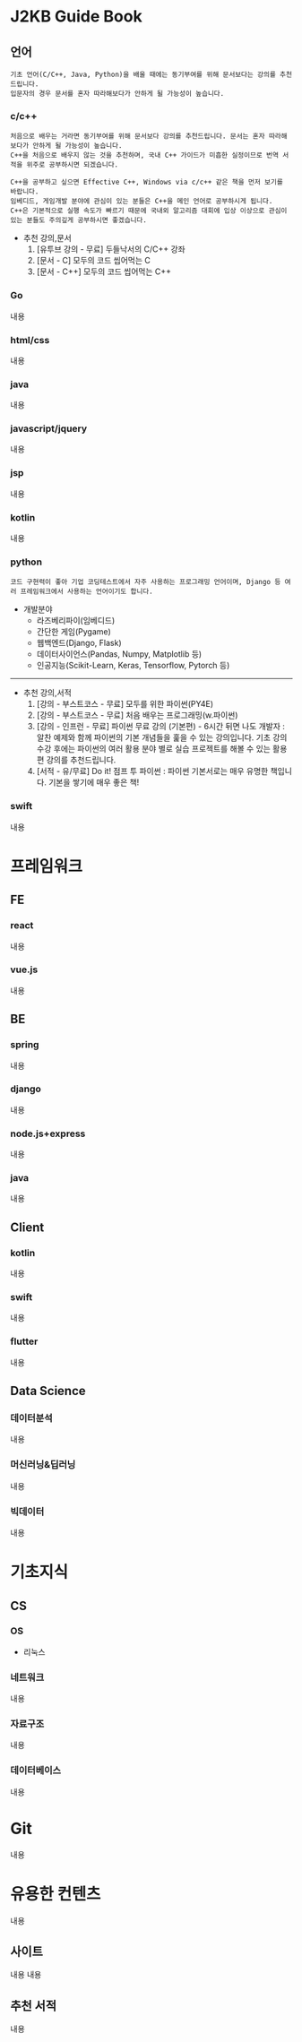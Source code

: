 # J2KB Guide Book

## 언어
    기초 언어(C/C++, Java, Python)을 배울 때에는 동기부여를 위해 문서보다는 강의를 추천드립니다. 
    입문자의 경우 문서를 혼자 따라해보다가 안하게 될 가능성이 높습니다.

### c/c++
    처음으로 배우는 거라면 동기부여를 위해 문서보다 강의를 추천드립니다. 문서는 혼자 따라해보다가 안하게 될 가능성이 높습니다. 
    C++을 처음으로 배우지 않는 것을 추천하며, 국내 C++ 가이드가 미흡한 실정이므로 번역 서적을 위주로 공부하시면 되겠습니다.

    C++을 공부하고 싶으면 Effective C++, Windows via c/c++ 같은 책을 먼저 보기를 바랍니다. 
    임베디드, 게임개발 분야에 관심이 있는 분들은 C++을 메인 언어로 공부하시게 됩니다. 
    C++은 기본적으로 실행 속도가 빠르기 때문에 국내외 알고리즘 대회에 입상 이상으로 관심이 있는 분들도 주의깊게 공부하시면 좋겠습니다.

* 추천 강의,문서
  1. [유투브 강의 - 무료] 두들낙서의 C/C++ 강좌 
  2. [문서 - C] 모두의 코드 씹어먹는 C 
  3. [문서 - C++] 모두의 코드 씹어먹는 C++ 

### Go
내용
### html/css
내용
### java
내용
### javascript/jquery
내용
### jsp
내용
### kotlin
내용
### python
    코드 구현력이 좋아 기업 코딩테스트에서 자주 사용하는 프로그래밍 언어이며, Django 등 여러 프레임워크에서 사용하는 언어이기도 합니다.

* 개발분야
  - 라즈베리파이(임베디드)
  - 간단한 게임(Pygame)
  - 웹백엔드(Django, Flask)
  - 데이터사이언스(Pandas, Numpy, Matplotlib 등)
  - 인공지능(Scikit-Learn, Keras, Tensorflow, Pytorch 등)

---

* 추천 강의,서적
  1. [강의 - 부스트코스 - 무료] 모두를 위한 파이썬(PY4E) 
  2. [강의 - 부스트코스 - 무료] 처음 배우는 프로그래밍(w.파이썬) 
  3. [강의 - 인프런 - 무료] 파이썬 무료 강의 (기본편) - 6시간 뒤면 나도 개발자 : 알찬 예제와 함께 파이썬의 기본 개념들을 훑을 수 있는 강의입니다. 기초 강의 수강 후에는 파이썬의 여러 활용 분야 별로 실습 프로젝트를 해볼 수 있는 활용편 강의를 추천드립니다.
  4. [서적 - 유/무료] Do it! 점프 투 파이썬 : 파이썬 기본서로는 매우 유명한 책입니다. 기본을 쌓기에 매우 좋은 책!


### swift
내용

# 프레임워크

## FE
### react
내용
### vue.js
내용

## BE
### spring
내용
### django
내용
### node.js+express
내용
### java
내용

## Client
### kotlin
내용
### swift
내용
### flutter
내용

## Data Science
### 데이터분석
내용
### 머신러닝&딥러닝
내용
### 빅데이터
내용

# 기초지식

## CS
### OS
  - 리눅스
### 네트워크
내용
### 자료구조
내용
### 데이터베이스
내용

# Git
내용

# 유용한 컨텐츠
내용
## 사이트
내용
내용
## 추천 서적
내용
